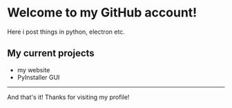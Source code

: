 # Welcome to my GitHub account!
Here i post things in python, electron etc.

## My current projects
  * my website
  * PyInstaller GUI

__________________________________________________

And that's it! Thanks for visiting my profile!
